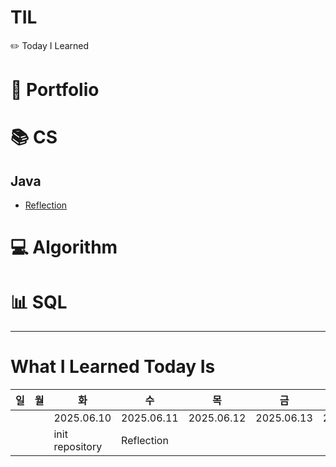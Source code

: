 # TIL
✏️ Today I Learned

# 💌 Portfolio

# 📚 CS

## Java
- [Reflection](./2.%20CS/1.%20Java/1.%20Reflection.md)

# 💻 Algorithm

# 📊 SQL

---

# What I Learned Today Is

| 일 | 월 | 화               | 수          | 목          | 금           | 토          |
|---|---|-----------------|------------|------------|-------------|------------|
|   |   | 2025.06.10      | 2025.06.11 | 2025.06.12 | 2025.06.13  | 2025.06.14 |
|   |   | init repository | Reflection |            |             |            |
